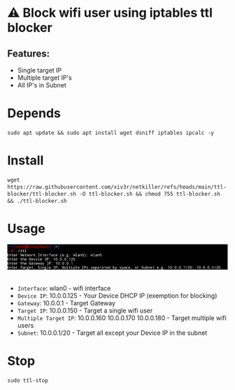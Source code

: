 # ⚠️ Block wifi user using iptables ttl blocker

## Features:
- Single target IP
- Multiple target IP's
- All IP's in Subnet

# Depends
```
sudo apt update && sudo apt install wget dsniff iptables ipcalc -y
```

# Install
```
wget https://raw.githubusercontent.com/xiv3r/netkiller/refs/heads/main/ttl-blocker/ttl-blocker.sh -O ttl-blocker.sh && chmod 755 ttl-blocker.sh && ./ttl-blocker.sh
```

# Usage
<div align="center">

<img src="https://github.com/xiv3r/netkiller/blob/main/ttl-blocker/ttl.png">
</div>
<br>

- `Interface`: wlan0 - wifi interface
- `Device IP`: 10.0.0.125 - Your Device DHCP IP (exemption for blocking)
- `Gateway`: 10.0.0.1 - Target Gateway
- `Target IP`: 10.0.0.150 - Target a single wifi user
- `Multiple Target IP`: 10.0.0.160 10.0.0.170 10.0.0.180 - Target multiple wifi users
- `Subnet`: 10.0.0.1/20 - Target all except your Device IP in the subnet

# Stop
```
sudo ttl-stop
```
